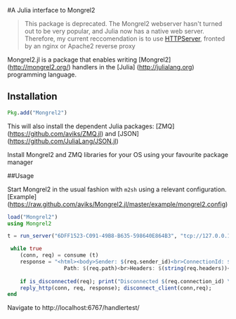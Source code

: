 #A Julia interface to Mongrel2

>This package is deprecated. The Mongrel2 webserver hasn't turned out to be very popular, and Julia now has a native web server. Therefore, my current reccomendation is to use [HTTPServer](https://github.com/JuliaWeb/HttpServer.jl), fronted by an nginx or Apache2 reverse proxy

Mongrel2.jl is a package that enables writing [Mongrel2] (http://mongrel2.org/) handlers in the [Julia] (http://julialang.org) programming language. 

## Installation
```julia
Pkg.add("Mongrel2")
```

This will also install the dependent Julia packages: [ZMQ] (https://github.com/aviks/ZMQ.jl) and [JSON] (https://github.com/JuliaLang/JSON.jl)

Install Mongrel2 and ZMQ libraries for your OS using your favourite package manager

##Usage

Start Mongrel2 in the usual fashion with `m2sh` using a relevant configuration. [Example] (https://raw.github.com/aviks/Mongrel2.jl/master/example/mongrel2.config)

```julia
load("Mongrel2")
using Mongrel2

t = run_server("6DFF1523-C091-49B8-B635-598640E864B3", "tcp://127.0.0.1:9997", "tcp://127.0.0.1:9996")

 while true                                                                                            
    (conn, req) = consume (t) 
    response = "<html><body>Sender: $(req.sender_id)<br>ConnectionId: $(req.connection_id)<br>
                  Path: $(req.path)<br>Headers: $(string(req.headers))<br> Body: $(req.body)</html></body>"
       
    if is_disconnected(req); print("Disconnected $(req.connection_id) \n");continue; end
    reply_http(conn, req, response); disconnect_client(conn,req);
end
```

Navigate to http://localhost:6767/handlertest/
